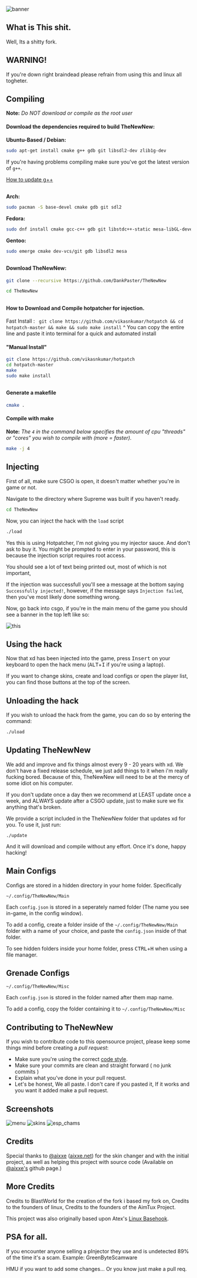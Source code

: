 ![banner](http://b.hitlers.kz/cdakof.png)

## What is This shit.

Well, Its a shitty fork.

## WARNING!
If you're down right braindead please refrain from using this and linux all togheter.

## Compiling

**Note:** _Do NOT download or compile as the root user_

#### Download the dependencies required to build TheNewNew:

__Ubuntu-Based / Debian:__
```bash
sudo apt-get install cmake g++ gdb git libsdl2-dev zlib1g-dev
```

If you're having problems compiling make sure you've got the latest version of `g++`.

[How to update g++](https://github.com/AimTuxOfficial/AimTux/wiki/Updating-your-compiler)

##

__Arch:__
```bash
sudo pacman -S base-devel cmake gdb git sdl2
```
__Fedora:__
```bash
sudo dnf install cmake gcc-c++ gdb git libstdc++-static mesa-libGL-devel SDL2-devel zlib-devel
```

__Gentoo:__
```bash
sudo emerge cmake dev-vcs/git gdb libsdl2 mesa
```

##

#### Download TheNewNew:

```bash
git clone --recursive https://github.com/DankPaster/TheNewNew
```

```bash
cd TheNewNew
```

##

#### How to Download and Compile hotpatcher for injection.

Fast Install : ``` git clone https://github.com/vikasnkumar/hotpatch && cd hotpatch-master && make && sudo make install```
^ You can copy the entire line and paste it into terminal for a quick and automated install
#### "Manual Install"

```bash
git clone https://github.com/vikasnkumar/hotpatch
cd hotpatch-master
make
sudo make install
```
##

#### Generate a makefile

```bash
cmake .
```

#### Compile with make

**Note:** _The `4` in the command below specifies the amount of cpu "threads" or "cores" you wish to compile with (more = faster)._

```bash
make -j 4
```

## Injecting

First of all, make sure CSGO is open, it doesn't matter whether you're in game or not.

Navigate to the directory where Supreme was built if you haven't ready.

```bash
cd TheNewNew
```

Now, you can inject the hack with the `load` script

```bash
./load
```
Yes this is using Hotpatcher, I'm not giving you my injector sauce. And don't ask to buy it.
You might be prompted to enter in your password, this is because the injection script requires root access.

You should see a lot of text being printed out, most of which is not important,

If the injection was successfull you'll see a message at the bottom saying `Successfully injected!`, however, if the message says `Injection failed`, then you've most likely done something wrong.

Now, go back into csgo, if you're in the main menu of the game you should see a banner in the top left like so:

![this](http://aimtux.net/images/screenshot4.png)

## Using the hack

Now that xd has been injected into the game, press <kbd>Insert</kbd> on your keyboard to open the hack menu (<kbd>ALT</kbd>+<kbd>I</kbd> if you're using a laptop).

If you want to change skins, create and load configs or open the player list, you can find those buttons at the top of the screen.

## Unloading the hack

If you wish to unload the hack from the game, you can do so by entering the command:

```bash
./uload
```

## Updating TheNewNew

We add and improve and fix things almost every 9 - 20 years with xd. We don't have a fixed release schedule, we just add things to it when i'm really fucking bored. Because of this, TheNewNew will need to be at the mercy of some idiot on his computer.

If you don't update once a day then we recommend at LEAST update once a week, and ALWAYS update after a CSGO update, just to make sure we fix anything that's broken.

We provide a script included in the TheNewNew folder that updates xd for you. To use it, just run:

```
./update
```

And it will download and compile without any effort. Once it's done, happy hacking!

## Main Configs

Configs are stored in a hidden directory in your home folder. Specifically 

```
~/.config/TheNewNew/Main
```

Each `config.json` is stored in a seperately named folder (The name you see in-game, in the config window). 
 
To add a config, create a folder inside of the `~/.config/TheNewNew/Main` folder with a name of your choice, and paste the `config.json` inside of that folder.

To see hidden folders inside your home folder, press <kbd>CTRL</kbd>+<kbd>H</kbd> when using a file manager.

## Grenade Configs

```
~/.config/TheNewNew/Misc
```

Each `config.json` is stored in the folder named after them map name.

To add a config, copy the folder containing it to `~/.config/TheNewNew/Misc`

## Contributing to TheNewNew

If you wish to contribute code to this opensource project, please keep some things mind before creating a *pull request*:
 - Make sure you're using the correct [code style](https://github.com/AimTuxOfficial/AimTux/wiki/Code-Style).
 - Make sure your commits are clean and straight forward ( no junk commits )
 - Explain what you've done in your pull request.
 - Let's be honest, We all paste. I don't care if you pasted it, If it works and you want it added make a pull request.

## Screenshots

![menu](http://aimtux.net/images/screenshot1.png)
![skins](http://aimtux.net/images/screenshot2.png)
![esp_chams](http://aimtux.net/images/screenshot3.jpeg)

## Credits
Special thanks to [@aixxe](http://www.github.com/aixxe/) ([aixxe.net](http://www.aixxe.net)) for the skin changer and with the initial project, as well as helping this project with source code (Available on [@aixxe's](http://www.github.com/aixxe/) github page.)

## More Credits

Credits to BlastWorld for the creation of the fork i based my fork on, Credits to the founders of linux, Credits to the founders of the AimTux Project.

This project was also originally based upon Atex's [Linux Basehook](http://unknowncheats.me/forum/counterstrike-global-offensive/181878-linux-basehook.html).

## PSA for all.
If you encounter anyone selling a pInjector they use and is undetected 89% of the time it's a scam. Example: GreenByteScamware

HMU if you want to add some changes... Or you know just make a pull req.
